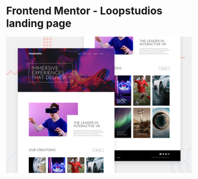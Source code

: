 # Frontend Mentor - Loopstudios landing page

![Design preview for the Loopstudios landing page coding challenge](./design/desktop-preview.jpg)
